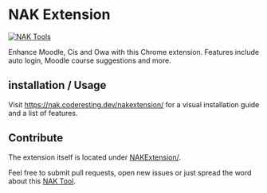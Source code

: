 # NAK Extension

[![NAK Tools](https://img.shields.io/badge/NAK%20Tools-member-blue)](https://nak.coderesting.dev/)

Enhance Moodle, Cis and Owa with this Chrome extension. Features include auto login, Moodle course suggestions and more.

## installation / Usage

Visit https://nak.coderesting.dev/nakextension/ for a visual installation guide and a list of features.

## Contribute

The extension itself is located under [NAKExtension/](NAKExtension/).

Feel free to submit pull requests, open new issues or just spread the word about this [NAK Tool](https://nak.coderesting.dev/).
